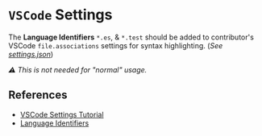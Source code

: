 # `VSCode` Settings

The **Language Identifiers** `*.es`, & `*.test` should be added to contributor's VSCode `file.associations` settings for syntax highlighting. (_See [settings.json](./settings.json)_)

_⚠️  This is not needed for "normal" usage._


## References

  - [VSCode Settings Tutorial](https://code.visualstudio.com/docs/getstarted/settings)
  - [Language Identifiers](https://code.visualstudio.com/docs/languages/identifiers)
  
